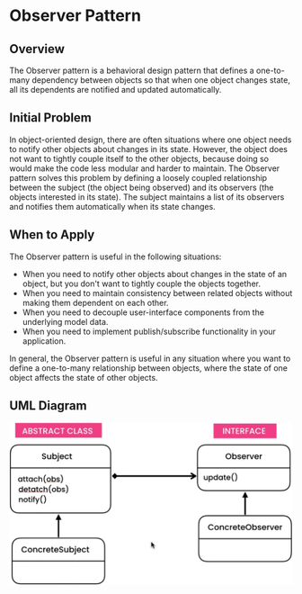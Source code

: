# Observer Pattern
## Overview
The Observer pattern is a behavioral design pattern that defines a one-to-many dependency between objects so that when one object changes state, all its dependents are notified and updated automatically.

## Initial Problem
In object-oriented design, there are often situations where one object needs to notify other objects about changes in its state. However, the object does not want to tightly couple itself to the other objects, because doing so would make the code less modular and harder to maintain. The Observer pattern solves this problem by defining a loosely coupled relationship between the subject (the object being observed) and its observers (the objects interested in its state). The subject maintains a list of its observers and notifies them automatically when its state changes.

## When to Apply
The Observer pattern is useful in the following situations:

* When you need to notify other objects about changes in the state of an object, but you don't want to tightly couple the objects together.
* When you need to maintain consistency between related objects without making them dependent on each other.
* When you need to decouple user-interface components from the underlying model data.
* When you need to implement publish/subscribe functionality in your application.

In general, the Observer pattern is useful in any situation where you want to define a one-to-many relationship between objects, where the state of one object affects the state of other objects.

## UML Diagram

![Alt text](/src/behavioral/observer/UML.jpg)